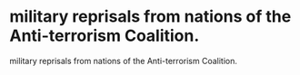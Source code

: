 # military reprisals from nations of the Anti-terrorism Coalition.

military reprisals from nations of the Anti-terrorism Coalition.